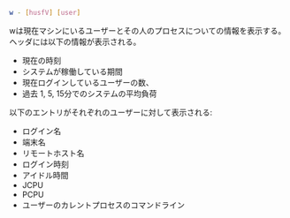 ```bash
w - [husfV] [user]
```
wは現在マシンにいるユーザーとその人のプロセスについての情報を表示する。
ヘッダには以下の情報が表示される。
* 現在の時刻
* システムが稼働している期間
* 現在ログインしているユーザーの数、
* 過去 1, 5, 15分でのシステムの平均負荷

以下のエントリがそれぞれのユーザーに対して表示される:
* ログイン名
* 端末名
* リモートホスト名
* ログイン時刻
* アイドル時間
* JCPU
* PCPU
* ユーザーのカレントプロセスのコマンドライン


